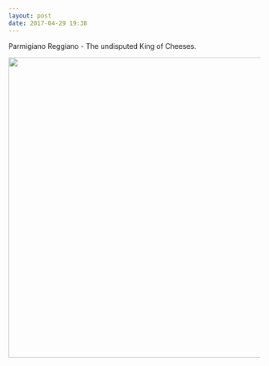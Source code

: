 ```yaml
---
layout: post
date: 2017-04-29 19:38
---
```

Parmigiano Reggiano - The undisputed King of Cheeses. 

<img src="http://gio.micro.blog/uploads/2017/8f3134a48a.jpg" width="600" height="600" style="height: auto" />
